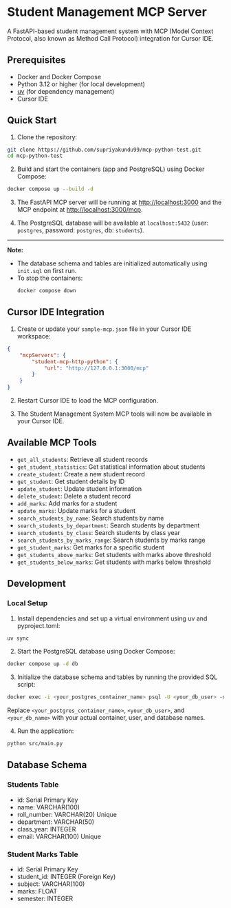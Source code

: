 # Student Management MCP Server

A FastAPI-based student management system with MCP (Model Context Protocol, also known as Method Call Protocol) integration for Cursor IDE.

## Prerequisites

- Docker and Docker Compose
- Python 3.12 or higher (for local development)
- [uv](https://github.com/astral-sh/uv) (for dependency management)
- Cursor IDE

## Quick Start

1. Clone the repository:
```bash
git clone https://github.com/supriyakundu99/mcp-python-test.git
cd mcp-python-test
```

2. Build and start the containers (app and PostgreSQL) using Docker Compose:
```bash
docker compose up --build -d
```

3. The FastAPI MCP server will be running at [http://localhost:3000](http://localhost:3000) and the MCP endpoint at [http://localhost:3000/mcp](http://localhost:3000/mcp).

4. The PostgreSQL database will be available at `localhost:5432` (user: `postgres`, password: `postgres`, db: `students`).

---

**Note:**  
- The database schema and tables are initialized automatically using `init.sql` on first run.
- To stop the containers:  
  ```bash
  docker compose down
  ```

## Cursor IDE Integration

1. Create or update your `sample-mcp.json` file in your Cursor IDE workspace:
```json
{
    "mcpServers": {
        "student-mcp-http-python": {
            "url": "http://127.0.0.1:3000/mcp"
        }
    }
}
```

2. Restart Cursor IDE to load the MCP configuration.

3. The Student Management System MCP tools will now be available in your Cursor IDE.

## Available MCP Tools

- `get_all_students`: Retrieve all student records
- `get_student_statistics`: Get statistical information about students
- `create_student`: Create a new student record
- `get_student`: Get student details by ID
- `update_student`: Update student information
- `delete_student`: Delete a student record
- `add_marks`: Add marks for a student
- `update_marks`: Update marks for a student
- `search_students_by_name`: Search students by name
- `search_students_by_department`: Search students by department
- `search_students_by_class`: Search students by class year
- `search_students_by_marks_range`: Search students by marks range
- `get_student_marks`: Get marks for a specific student
- `get_students_above_marks`: Get students with marks above threshold
- `get_students_below_marks`: Get students with marks below threshold

## Development

### Local Setup

1. Install dependencies and set up a virtual environment using uv and pyproject.toml:
```bash
uv sync
```

2. Start the PostgreSQL database using Docker Compose:
```bash
docker compose up -d db
```

3. Initialize the database schema and tables by running the provided SQL script:
```bash
docker exec -i <your_postgres_container_name> psql -U <your_db_user> -d <your_db_name> < init.sql
```
Replace `<your_postgres_container_name>`, `<your_db_user>`, and `<your_db_name>` with your actual container, user, and database names.

4. Run the application:
```bash
python src/main.py
```

## Database Schema

### Students Table
- id: Serial Primary Key
- name: VARCHAR(100)
- roll_number: VARCHAR(20) Unique
- department: VARCHAR(50)
- class_year: INTEGER
- email: VARCHAR(100) Unique

### Student Marks Table
- id: Serial Primary Key
- student_id: INTEGER (Foreign Key)
- subject: VARCHAR(100)
- marks: FLOAT
- semester: INTEGER